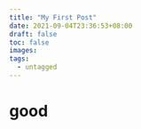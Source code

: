 ```yaml
---
title: "My First Post"
date: 2021-09-04T23:36:53+08:00
draft: false
toc: false
images:
tags:
  - untagged
---
```

 # good
